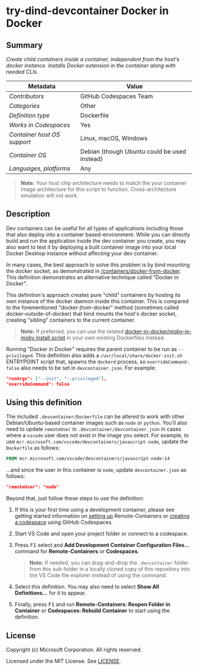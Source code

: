 # try-dind-devcontainer  Docker in Docker

## Summary

*Create child containers _inside_ a container, independent from the host's docker instance. Installs Docker extension in the container along with needed CLIs.*

| Metadata | Value |  
|----------|-------|
| *Contributors* | GitHub Codespaces Team |
| *Categories* | Other |
| *Definition type* | Dockerfile |
| *Works in Codespaces* | Yes |
| *Container host OS support* | Linux, macOS, Windows |
| *Container OS* | Debian (though Ubuntu could be used instead) |
| *Languages, platforms* | Any |

> **Note:** Your host chip architecture needs to match the your container image architecture for this script to function. Cross-architecture emulation will not work.

## Description

Dev containers can be useful for all types of applications including those that also deploy into a container based-environment. While you can directly build and run the application inside the dev container you create, you may also want to test it by deploying a built container image into your local Docker Desktop instance without affecting your dev container.

In many cases, the best approach to solve this problem is by bind mounting the docker socket, as demonstrated in [/containers/docker-from-docker](../docker-from-docker). This definition demonstrates an alternative technique called "Docker in Docker".

This definition's approach creates pure "child" containers by hosting its own instance of the docker daemon inside this container.  This is compared to the forementioned "docker-_from_-docker" method (sometimes called docker-outside-of-docker) that bind mounts the host's docker socket, creating "sibling" containers to the current container.

> **Note:** If preferred, you can use the related [docker-in-docker/moby-in-moby install script](../../script-library/docs/docker-in-docker.md) in your own existing Dockerfiles instead.

Running "Docker in Docker" requires the parent container to be run as `--privileged`.  This definition also adds a `/usr/local/share/docker-init.sh` ENTRYPOINT script that, spawns the `dockerd` process, so `overrideCommand: false` also needs to be set in `devcontainer.json`. For example:

```json
"runArgs": ["--init", "--privileged"],
"overrideCommand": false
```

## Using this definition

The included `.devcontainer/Dockerfile` can be altered to work with other Debian/Ubuntu-based container images such as `node` or `python`. You'll also need to update `remoteUser` in `.devcontainer/devcontainer.json` in cases where a `vscode` user does not exist in the image you select. For example, to use `mcr.microsoft.com/vscode/devcontainers/javascript-node`, update the `Dockerfile` as follows:

```Dockerfile
FROM mcr.microsoft.com/vscode/devcontainers/javascript-node:14
```

...and since the user in this container is `node`, update `devcontainer.json` as follows:

```json
"remoteUser": "node"
```

Beyond that, just follow these steps to use the definition:

1. If this is your first time using a development container, please see getting started information on [setting up](https://aka.ms/vscode-remote/containers/getting-started) Remote-Containers or [creating a codespace](https://aka.ms/ghcs-open-codespace) using GitHub Codespaces.

2. Start VS Code and open your project folder or connect to a codespace.

3. Press <kbd>F1</kbd> select and **Add Development Container Configuration Files...** command for **Remote-Containers** or **Codespaces**.

   > **Note:** If needed, you can drag-and-drop the `.devcontainer` folder from this sub-folder in a locally cloned copy of this repository into the VS Code file explorer instead of using the command.

4. Select this definition. You may also need to select **Show All Definitions...** for it to appear.

5. Finally, press <kbd>F1</kbd> and run **Remote-Containers: Reopen Folder in Container** or **Codespaces: Rebuild Container** to start using the definition.

## License

Copyright (c) Microsoft Corporation. All rights reserved.

Licensed under the MIT License. See [LICENSE](https://github.com/microsoft/vscode-dev-containers/blob/main/LICENSE).
